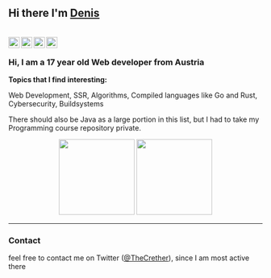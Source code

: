 ## Hi there I'm [Denis](https://thecrether.at)

<br />
<a href="https://twitter.com/TheCrether" style="background-color: white;">
  <img align="left" alt="Twitter" width="22px" src="https://cdn.jsdelivr.net/npm/simple-icons@v3/icons/twitter.svg" />
</a>
<a href="https://www.linkedin.com/in/denis-imeri" style="background-color: white;">
<img align="left" alt="Twitter" width="22px" src="https://cdn.jsdelivr.net/npm/simple-icons@3.9.0/icons/linkedin.svg" />
</a>
<a href="https://www.instagram.com/thecrether/" style="background-color: white;">
  <img align="left" alt="Instagram" width="22px" src="https://cdn.jsdelivr.net/npm/simple-icons@v3/icons/instagram.svg" />
</a>
<a href="https://www.reddit.com/user/thecrether/" style="background-color: white;">
  <img align="left" alt=" Reddit" width="22px" src="https://cdn.jsdelivr.net/npm/simple-icons@v3/icons/reddit.svg" />
</a>

<br />

### Hi, I am a 17 year old Web developer from Austria

**Topics that I find interesting:**

Web Development, SSR, Algorithms, Compiled languages like Go and Rust, Cybersecurity, Buildsystems
<!--
[![Github Stats By Anurag](https://github-readme-stats.vercel.app/api?username=TheCrether&show_icons=true&title_color=fff&icon_color=79ff97&text_color=9f9f9f&bg_color=151515)](https://github.com/anuraghazra/github-readme-stats) -->

There should also be Java as a large portion in this list, but I had to take my Programming course repository private.

<div align="center">
    <img src="https://github-readme-stats.vercel.app/api?username=TheCrether&show_icons=true&theme=gruvbox" height="150px" />
    <img src="https://github-readme-stats.vercel.app/api/top-langs/?username=TheCrether&hide=perl&layout=compact&langs_count=7&theme=gruvbox" height="150px" />
</div>

-----

### Contact

feel free to contact me on Twitter ([@TheCrether](https://twitter.com/TheCrether)), since I am most active there
